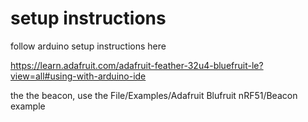 # setup instructions

follow arduino setup instructions here

https://learn.adafruit.com/adafruit-feather-32u4-bluefruit-le?view=all#using-with-arduino-ide

the the beacon, use the File/Examples/Adafruit Blufruit nRF51/Beacon example
